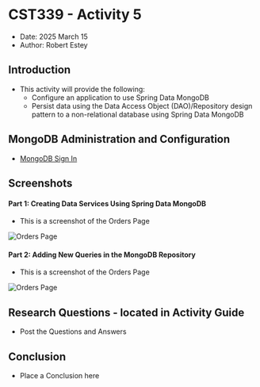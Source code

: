 # CST339 - Activity 5

- Date:  2025 March 15
- Author:  Robert Estey

## Introduction

- This activity will provide the following:
     - Configure an application to use Spring Data MongoDB
     - Persist data using the Data Access Object (DAO)/Repository design pattern to a non-relational database using Spring Data MongoDB

## MongoDB Administration and Configuration

- [MongoDB Sign In](https://mongodb.com)



## Screenshots

#### Part 1:  Creating Data Services Using Spring Data MongoDB

- This is a screenshot of the Orders Page

![Orders Page](ordersPage.png)

#### Part 2:  Adding New Queries in the MongoDB Repository

- This is a screenshot of the Orders Page

![Orders Page](ordersPage.png)

## Research Questions - located in Activity Guide

- Post the Questions and Answers

## Conclusion

- Place a Conclusion here
